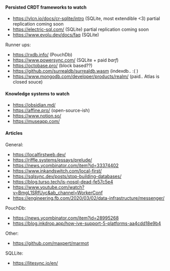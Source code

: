 #### Persisted CRDT frameworks to watch
- https://vlcn.io/docs/cr-sqlite/intro (SQLite, most extendible <3) partial replication coming soon
- https://electric-sql.com/ (SQLite) partial replication coming soon
- https://www.evolu.dev/docs/faq (SQLite)

Runner ups:
- https://rxdb.info/ (PouchDb)
- https://www.powersync.com/ (SQLite + paid *barf*)
- https://octobase.pro/ (block based??)
- https://github.com/surrealdb/surrealdb.wasm (indexdb.. :( )
- https://www.mongodb.com/developer/products/realm/ (paid.. Atlas is closed souce)

#### Knowledge systems to watch
- https://obsidian.md/
- https://affine.pro/ (open-source-ish)
- https://www.notion.so/
- https://museapp.com/


#### Articles

General:
- https://localfirstweb.dev/
- https://riffle.systems/essays/prelude/
- https://news.ycombinator.com/item?id=33374402
- https://www.inkandswitch.com/local-first/
- https://sqlsync.dev/posts/stop-building-databases/
- https://blog.turso.tech/is-nosql-dead-fe57c5e4
- https://www.youtube.com/watch?v=BmgL1SRfUyc&ab_channel=WorkerConf
- https://engineering.fb.com/2020/03/02/data-infrastructure/messenger/

PouchDb:
- https://news.ycombinator.com/item?id=28995268
- https://blog.inkdrop.app/how-ive-support-5-platforms-aa4cdd18e9b4

Other:
- https://github.com/maxpert/marmot


SQLLite:
- https://litesync.io/en/